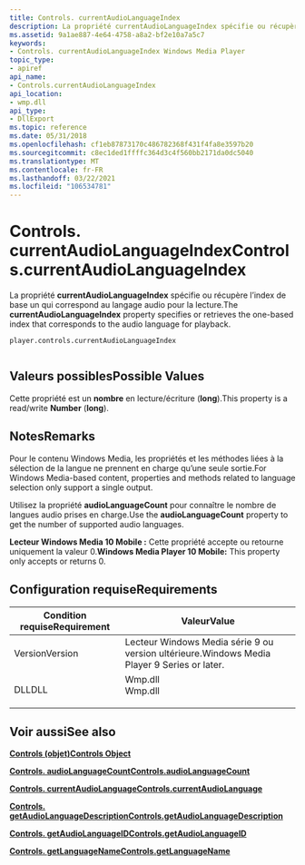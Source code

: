 ```yaml
---
title: Controls. currentAudioLanguageIndex
description: La propriété currentAudioLanguageIndex spécifie ou récupère l’index de base un qui correspond au langage audio pour la lecture.
ms.assetid: 9a1ae887-4e64-4758-a8a2-bf2e10a7a5c7
keywords:
- Controls. currentAudioLanguageIndex Windows Media Player
topic_type:
- apiref
api_name:
- Controls.currentAudioLanguageIndex
api_location:
- wmp.dll
api_type:
- DllExport
ms.topic: reference
ms.date: 05/31/2018
ms.openlocfilehash: cf1eb87873170c486782368f431f4fa8e3597b20
ms.sourcegitcommit: c8ec1ded1ffffc364d3c4f560bb2171da0dc5040
ms.translationtype: MT
ms.contentlocale: fr-FR
ms.lasthandoff: 03/22/2021
ms.locfileid: "106534781"
---
```

# <a name="controlscurrentaudiolanguageindex"></a><span data-ttu-id="16d25-104">Controls. currentAudioLanguageIndex</span><span class="sxs-lookup"><span data-stu-id="16d25-104">Controls.currentAudioLanguageIndex</span></span>

<span data-ttu-id="16d25-105">La propriété **currentAudioLanguageIndex** spécifie ou récupère l’index de base un qui correspond au langage audio pour la lecture.</span><span class="sxs-lookup"><span data-stu-id="16d25-105">The **currentAudioLanguageIndex** property specifies or retrieves the one-based index that corresponds to the audio language for playback.</span></span>

``` syntax
player.controls.currentAudioLanguageIndex
      
```

## <a name="possible-values"></a><span data-ttu-id="16d25-106">Valeurs possibles</span><span class="sxs-lookup"><span data-stu-id="16d25-106">Possible Values</span></span>

<span data-ttu-id="16d25-107">Cette propriété est un **nombre** en lecture/écriture (**long**).</span><span class="sxs-lookup"><span data-stu-id="16d25-107">This property is a read/write **Number** (**long**).</span></span>

## <a name="remarks"></a><span data-ttu-id="16d25-108">Notes</span><span class="sxs-lookup"><span data-stu-id="16d25-108">Remarks</span></span>

<span data-ttu-id="16d25-109">Pour le contenu Windows Media, les propriétés et les méthodes liées à la sélection de la langue ne prennent en charge qu’une seule sortie.</span><span class="sxs-lookup"><span data-stu-id="16d25-109">For Windows Media-based content, properties and methods related to language selection only support a single output.</span></span>

<span data-ttu-id="16d25-110">Utilisez la propriété **audioLanguageCount** pour connaître le nombre de langues audio prises en charge.</span><span class="sxs-lookup"><span data-stu-id="16d25-110">Use the **audioLanguageCount** property to get the number of supported audio languages.</span></span>

<span data-ttu-id="16d25-111">**Lecteur Windows Media 10 Mobile :** Cette propriété accepte ou retourne uniquement la valeur 0.</span><span class="sxs-lookup"><span data-stu-id="16d25-111">**Windows Media Player 10 Mobile:** This property only accepts or returns 0.</span></span>

## <a name="requirements"></a><span data-ttu-id="16d25-112">Configuration requise</span><span class="sxs-lookup"><span data-stu-id="16d25-112">Requirements</span></span>



| <span data-ttu-id="16d25-113">Condition requise</span><span class="sxs-lookup"><span data-stu-id="16d25-113">Requirement</span></span> | <span data-ttu-id="16d25-114">Valeur</span><span class="sxs-lookup"><span data-stu-id="16d25-114">Value</span></span> |
|--------------------|------------------------------------------------------------------------------------|
| <span data-ttu-id="16d25-115">Version</span><span class="sxs-lookup"><span data-stu-id="16d25-115">Version</span></span><br/> | <span data-ttu-id="16d25-116">Lecteur Windows Media série 9 ou version ultérieure.</span><span class="sxs-lookup"><span data-stu-id="16d25-116">Windows Media Player 9 Series or later.</span></span><br/>                                 |
| <span data-ttu-id="16d25-117">DLL</span><span class="sxs-lookup"><span data-stu-id="16d25-117">DLL</span></span><br/>     | <dl> <span data-ttu-id="16d25-118"><dt>Wmp.dll</dt></span><span class="sxs-lookup"><span data-stu-id="16d25-118"><dt>Wmp.dll</dt></span></span> </dl> |



## <a name="see-also"></a><span data-ttu-id="16d25-119">Voir aussi</span><span class="sxs-lookup"><span data-stu-id="16d25-119">See also</span></span>

<dl> <dt>

[<span data-ttu-id="16d25-120">**Controls (objet)**</span><span class="sxs-lookup"><span data-stu-id="16d25-120">**Controls Object**</span></span>](controls-object.md)
</dt> <dt>

[<span data-ttu-id="16d25-121">**Controls. audioLanguageCount**</span><span class="sxs-lookup"><span data-stu-id="16d25-121">**Controls.audioLanguageCount**</span></span>](controls-audiolanguagecount.md)
</dt> <dt>

[<span data-ttu-id="16d25-122">**Controls. currentAudioLanguage**</span><span class="sxs-lookup"><span data-stu-id="16d25-122">**Controls.currentAudioLanguage**</span></span>](controls-currentaudiolanguage.md)
</dt> <dt>

[<span data-ttu-id="16d25-123">**Controls. getAudioLanguageDescription**</span><span class="sxs-lookup"><span data-stu-id="16d25-123">**Controls.getAudioLanguageDescription**</span></span>](controls-getaudiolanguagedescription.md)
</dt> <dt>

[<span data-ttu-id="16d25-124">**Controls. getAudioLanguageID**</span><span class="sxs-lookup"><span data-stu-id="16d25-124">**Controls.getAudioLanguageID**</span></span>](controls-getaudiolanguageid.md)
</dt> <dt>

[<span data-ttu-id="16d25-125">**Controls. getLanguageName**</span><span class="sxs-lookup"><span data-stu-id="16d25-125">**Controls.getLanguageName**</span></span>](controls-getlanguagename.md)
</dt> </dl>

 

 





